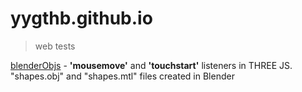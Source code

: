 # yygthb.github.io
> web tests

[blenderObjs] - **'mousemove'** and **'touchstart'** listeners in THREE JS. "shapes.obj" and "shapes.mtl" files created in Blender

<!-- [odigo] - верстка сайта ([шаблон] из Figma) -->

[blenderObjs]: <https://yygthb.github.io/blenderObjs/>
<!-- [odigo]: <https://yygthb.github.io/odigo/>
[шаблон]: <https://www.figma.com/file/ClPSP7KCU1NbvxMXA914hlFk/travel-landing-page-jacobvoyles?node-id=0%3A1> -->